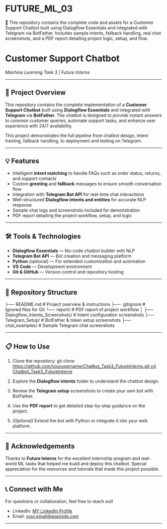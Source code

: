 # FUTURE_ML_03
🤖 This repository contains the complete code and assets for a Customer Support Chatbot built using Dialogflow Essentials and integrated with Telegram via BotFather. Includes sample intents, fallback handling, real chat screenshots, and a PDF report detailing project logic, setup, and flow.

# Customer Support Chatbot  
*Machine Learning Task 3 | Future Interns*

---

## 🚀 Project Overview

This repository contains the complete implementation of a **Customer Support Chatbot** built using **Dialogflow Essentials** and integrated with **Telegram** via **BotFather**. The chatbot is designed to provide instant answers to common customer queries, automate support tasks, and enhance user experience with 24/7 availability.

This project demonstrates the full pipeline from chatbot design, intent training, fallback handling, to deployment and testing on Telegram.

---

## 💡 Features

- Intelligent **intent matching** to handle FAQs such as order status, returns, and support contacts  
- Custom **greeting** and **fallback** messages to ensure smooth conversation flow  
- Integration with **Telegram Bot API** for real-time chat interactions  
- Well-structured **Dialogflow intents and entities** for accurate NLP response  
- Sample chat logs and screenshots included for demonstration  
- PDF report detailing the project workflow, setup, and logic

---

## 🛠️ Tools & Technologies

- **Dialogflow Essentials** — No-code chatbot builder with NLP  
- **Telegram Bot API** — Bot creation and messaging platform  
- **Python** (optional) — For extended customization and automation  
- **VS Code** — Development environment  
- **Git & GitHub** — Version control and repository hosting

---

## 📁 Repository Structure
├── README.md # Project overview & instructions
├── .gitignore # Ignored files for Git
└── report/ # PDF report of project workflow
    │
    ├── Dialogflow_Intents_Screenshots/ # Intent configuration screenshots
    ├── Telegram_Setup/ # BotFather & token setup screenshots
    ├── chat_examples/ # Sample Telegram chat screenshots

---

## 📋 How to Use

1. Clone the repository:
   git clone [https://github.com/yourusername/Chatbot_Task3_FutureInterns.git
   cd Chatbot_Task3_FutureInterns](https://github.com/Shruti-Chauhan01/FUTURE_ML_03)

2. Explore the **Dialogflow intents** folder to understand the chatbot design.

3. Review the **Telegram setup** screenshots to create your own bot with BotFather.

4. Use the **PDF report** to get detailed step-by-step guidance on the project.

5. *(Optional)* Extend the bot with Python or integrate it into your web platform.

---

## 🤝 Acknowledgements

Thanks to **Future Interns** for the excellent internship program and real-world ML tasks that helped me build and deploy this chatbot. Special appreciation for the resources and tutorials that made this project possible.

---

## 📞 Connect with Me

For questions or collaboration, feel free to reach out!

* LinkedIn: [MY LinkedIn Profile](https://www.linkedin.com/in/shruti-chauhan-35b082338/)
* Email: [your.email@example.com](shrutichauhan0086@gmail.com)

---

